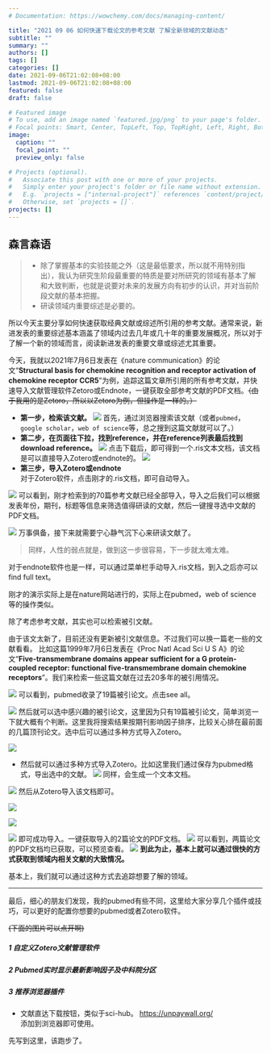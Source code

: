 ```yaml
---
# Documentation: https://wowchemy.com/docs/managing-content/

title: "2021 09 06 如何快速下载论文的参考文献 了解全新领域的文献动态"
subtitle: ""
summary: ""
authors: []
tags: []
categories: []
date: 2021-09-06T21:02:08+08:00
lastmod: 2021-09-06T21:02:08+08:00
featured: false
draft: false

# Featured image
# To use, add an image named `featured.jpg/png` to your page's folder.
# Focal points: Smart, Center, TopLeft, Top, TopRight, Left, Right, BottomLeft, Bottom, BottomRight.
image:
  caption: ""
  focal_point: ""
  preview_only: false

# Projects (optional).
#   Associate this post with one or more of your projects.
#   Simply enter your project's folder or file name without extension.
#   E.g. `projects = ["internal-project"]` references `content/project/deep-learning/index.md`.
#   Otherwise, set `projects = []`.
projects: []
---
```

## 森言森语
> - 除了掌握基本的实验技能之外（这是最低要求，所以就不用特别指出），我认为研究生阶段最重要的特质是要对所研究的领域有基本了解和大致判断，也就是说要对未来的发展方向有初步的认识，并对当前阶段文献的基本把握。
> - 研读领域内重要综述是必要的。

所以今天主要分享如何快速获取经典文献或综述所引用的参考文献。通常来说，新进发表的重要综述基本涵盖了领域内过去几年或几十年的重要发展概况，所以对于了解一个新的领域而言，阅读新进发表的重要文章或综述尤其重要。

今天，我就以2021年7月6日发表在《nature communication》的论文“**Structural basis for chemokine recognition and receptor activation of chemokine receptor CCR5**”为例，追踪这篇文章所引用的所有参考文献，并快速导入文献管理软件Zetoro或Endnote，一键获取全部参考文献的PDF文档。~~（由于我用的是Zetoro，所以以Zetoro为例，但操作是一样的。）~~

- **第一步，检索该文献。**
![](35a6dc7d-5e4f-477f-88cd-7c029d0d1cf8.png)
首先，通过浏览器搜索该文献（或者`pubmed`，`google scholar`，`web of science`等，总之搜到这篇文献就可以了。）
- **第二步，在页面往下拉，找到reference，并在reference列表最后找到download reference。**
![](f5f6f75d-5388-452f-ad4c-0008375aaeea.png)
点击下载后，即可得到一个.ris文本文档，该文档是可以直接导入Zotero或endnote的。
![](09410e3e-b180-4c32-adf7-fbc87d437485.png)
- **第三步，导入Zotero或endnote**    
对于Zotero软件，点击刚才的.ris文档，即可自动导入。

![](c78957b0-9625-4891-9aaa-3bf74c830ba7.png)
可以看到，刚才检索到的70篇参考文献已经全部导入，导入之后我们可以根据发表年份，期刊，标题等信息来筛选值得研读的文献，然后一键搜寻选中文献的PDF文档。

![](76900d53-e1e8-47bd-a87b-8698abdb44df.png)
万事俱备，接下来就需要宁心静气沉下心来研读文献了。
>同样，人性的弱点就是，做到这一步很容易，下一步就太难太难。

对于endnote软件也是一样，可以通过菜单栏手动导入.ris文档，到入之后亦可以find full text。

刚才的演示实际上是在nature网站进行的，实际上在pubmed，web of science等的操作类似。

除了考虑参考文献，其实也可以检索被引文献。

由于该文太新了，目前还没有更新被引文献信息。不过我们可以换一篇老一些的文献看看。
比如这篇1999年7月6日发表在《Proc Natl Acad Sci U S A》的论文“**Five-transmembrane domains appear sufficient for a G protein-coupled receptor: functional five-transmembrane domain chemokine receptors**”。我们来检索一些这篇文献在过去20多年的被引用情况。

![](3104ff9d-fae4-4bc4-8754-b9f36eb9ccc9.png)
可以看到，pubmed收录了19篇被引论文。点击see all。

![](fdc37f77-4ed6-41ba-abb0-e5dcafaac2c9.png)
然后就可以选中感兴趣的被引论文，这里因为只有19篇被引论文，简单浏览一下就大概有个判断。这里我将搜索结果按期刊影响因子排序，比较关心排在最前面的几篇顶刊论文。选中后可以通过多种方式导入Zotero。

![](6b44a1f2-49d6-4cfe-9050-f7dd247937f4.png)
- 然后就可以通过多种方式导入Zotero。比如这里我们通过保存为pubmed格式，导出选中的文献。
![](f24bdf26-f052-415f-ab7f-ab7bb80ad5d4.png)
同样，会生成一个文本文档。

![](712821b7-f509-4226-8a86-5b8d826a7b4a.png)
然后从Zotero导入该文档即可。

![](161b55d3-812b-466a-a060-4daa3f8368d0.png)


![](1961bdfc-55cd-4956-ab33-bb799c62d9ec.png)


![](daabc1f7-9229-480d-98c5-e1bde5be535f.png)
即可成功导入。一键获取导入的2篇论文的PDF文档。
![](65b3f647-bf15-4fc9-98aa-c279608f4a4e.png)
可以看到，两篇论文的PDF文档均已获取，可以预览查看。
![](901f6b48-d2e0-447d-8eac-19bad2858f82.png)
**到此为止，基本上就可以通过很快的方式获取到领域内相关文献的大致情况。**

基本上，我们就可以通过这种方式去追踪想要了解的领域。


-------
最后，细心的朋友们发现，我的pubmed有些不同，这里给大家分享几个插件或技巧，可以更好的配置你想要的pubmed或者Zotero软件。</p>

~~(下面的图片可以点开啊)~~ 
##### 1 自定义Zotero文献管理软件
   
##### 2 Pubmed实时显示最新影响因子及中科院分区

##### 3 推荐浏览器插件    
- 文献直达下载按钮，类似于sci-hub。
https://unpaywall.org/    
添加到浏览器即可使用。    

先写到这里，该跑步了。


